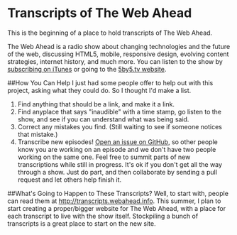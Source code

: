 Transcripts of The Web Ahead
====================

This is the beginning of a place to hold transcripts of The Web Ahead.

The Web Ahead is a radio show about changing technologies and the future of the web, discussing HTML5, mobile, responsive design, evolving content strategies, internet history, and much more. You can listen to the show by [subscribing on iTunes](http://itunes.apple.com/WebObjects/MZStore.woa/wa/viewPodcast?id=464936442&partnerId=30&siteID=GfpxbBXXpXE-y3gfJGyOQcSr2tOpkzD12A) or going to the [5by5.tv website](http://5by5.tv/webahead).

##How You Can Help
I just had some people offer to help out with this project, asking what they could do. So I thought I'd make a list.

1. Find anything that should be a link, and make it a link.
2. Find anyplace that says "inaudible" with a time stamp, go listen to the show, and see if you can understand what was being said.
3. Correct any mistakes you find. (Still waiting to see if someone notices that mistake.)
4. Transcribe new episodes! [Open an issue on GitHub](https://github.com/jensimmons/webahead-transcripts/issues), so other people know you are working on an episode and we don't have two people working on the same one. Feel free to summit parts of new transcriptions while still in progress. It's ok if you don't get all the way through a show. Just do part, and then collaborate by sending a pull request and let others help finish it.


##What's Going to Happen to These Transcripts?
Well, to start with, people can read them at http://transcripts.webahead.info. This summer, I plan to start creating a proper/bigger website for The Web Ahead, with a place for each transcript to live with the show itself. Stockpiling a bunch of transcripts is a great place to start on the new site.
